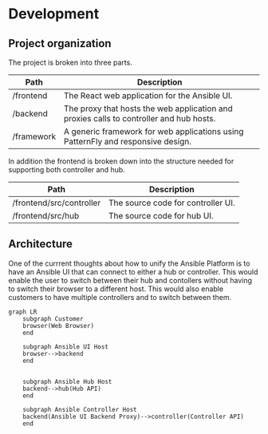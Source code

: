 # Development

## Project organization

The project is broken into three parts.

| Path       | Description                                                                             |
| ---------- | --------------------------------------------------------------------------------------- |
| /frontend  | The React web application for the Ansible UI.                                           |
| /backend   | The proxy that hosts the web application and proxies calls to controller and hub hosts. |
| /framework | A generic framework for web applications using PatternFly and responsive design.        |

In addition the frontend is broken down into the structure needed for supporting both controller and hub.

| Path                     | Description                        |
| ------------------------ | ---------------------------------- |
| /frontend/src/controller | The source code for controller UI. |
| /frontend/src/hub        | The source code for hub UI.        |

## Architecture

One of the currrent thoughts about how to unify the Ansible Platform is to have an Ansible UI that can connect to either a hub or controller. This would enable the user to switch between their hub and contollers without having to switch their browser to a different host. This would also enable customers to have multiple controllers and to switch between them.

```mermaid
graph LR
    subgraph Customer
    browser(Web Browser)
    end

    subgraph Ansible UI Host
    browser-->backend
    end

    
    subgraph Ansible Hub Host
    backend-->hub(Hub API)
    end

    subgraph Ansible Controller Host
    backend(Ansible UI Backend Proxy)-->controller(Controller API)
    end
    
```
